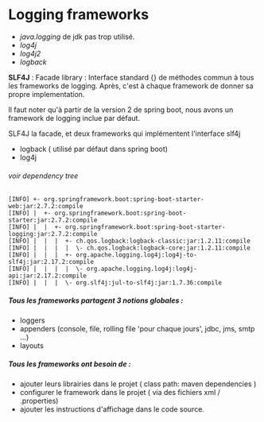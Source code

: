 # Logging frameworks

* *java.logging* de jdk pas trop utilisé.
* *log4j*
* *log4j2*
* *logback*

****SLF4J**** : Facade library : Interface standard {} de méthodes commun à tous les frameworks de logging.
Après, c'est à chaque framework de donner sa propre implementation.

Il faut noter qu'à partir de la version 2 de spring boot, nous avons un framework de logging inclue par défaut.

SLF4J la facade, et deux frameworks qui implémentent l'interface slf4j
* logback ( utilisé par défaut dans spring boot) 
* log4j

###### voir dependency tree
```
[INFO] +- org.springframework.boot:spring-boot-starter-web:jar:2.7.2:compile
[INFO] |  +- org.springframework.boot:spring-boot-starter:jar:2.7.2:compile
[INFO] |  |  +- org.springframework.boot:spring-boot-starter-logging:jar:2.7.2:compile
[INFO] |  |  |  +- ch.qos.logback:logback-classic:jar:1.2.11:compile
[INFO] |  |  |  |  \- ch.qos.logback:logback-core:jar:1.2.11:compile
[INFO] |  |  |  +- org.apache.logging.log4j:log4j-to-slf4j:jar:2.17.2:compile
[INFO] |  |  |  |  \- org.apache.logging.log4j:log4j-api:jar:2.17.2:compile
[INFO] |  |  |  \- org.slf4j:jul-to-slf4j:jar:1.7.36:compile
```

##### Tous les frameworks partagent 3 notions globales :
* loggers
* appenders (console, file, rolling file 'pour chaque jours', jdbc, jms, smtp ...)
* layouts

##### Tous les frameworks ont besoin de :
* ajouter leurs librairies dans le projet ( class path: maven dependencies )
* configurer le framework dans le projet ( via des fichiers xml / .properties)
* ajouter les instructions d'affichage dans le code source.